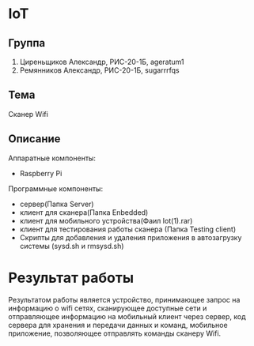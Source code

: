 # IoT

## Группа
1. Циреньщиков Александр, РИС-20-1Б, ageratum1
2. Ремянников Александр, РИС-20-1Б, sugarrrfqs

## Тема
Сканер Wifi 

## Описание
Аппаратные компоненты:
- Raspberry Pi

Программные компоненты:
- сервер(Папка Server)
- клиент для сканера(Папка Enbedded)
- клиент для мобильного устройства(Фаил Iot(1).rar)
- клиент для тестирования работы сканера (Папка Testing client)
- Скрипты для добавления и удаления приложения в автозагрузку системы (sysd.sh и rmsysd.sh)

# Результат работы
Результатом работы является устройство, принимающее запрос на информацию о wifi сетях, сканирующее доступные сети и отправляющее информацию на мобильный клиент через сервер, код сервера для хранения и передачи данных и команд, мобильное приложение, позволяющее отправлять команды сканеру Wifi.
